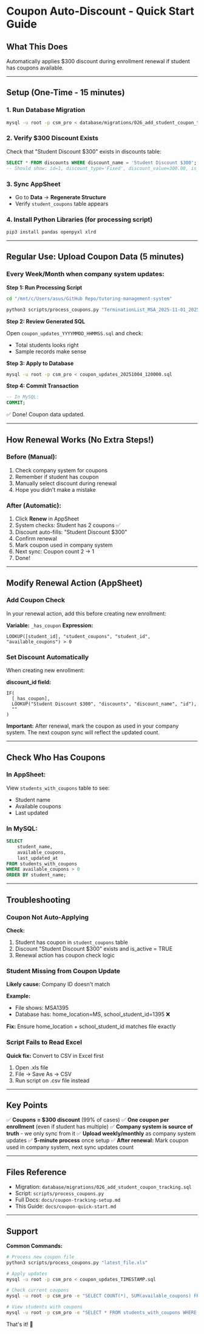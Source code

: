# Coupon Auto-Discount - Quick Start Guide

## What This Does

Automatically applies $300 discount during enrollment renewal if student has coupons available.

---

## Setup (One-Time - 15 minutes)

### 1. Run Database Migration

```bash
mysql -u root -p csm_pro < database/migrations/026_add_student_coupon_tracking.sql
```

### 2. Verify $300 Discount Exists

Check that "Student Discount $300" exists in discounts table:

```sql
SELECT * FROM discounts WHERE discount_name = 'Student Discount $300';
-- Should show: id=1, discount_type='Fixed', discount_value=300.00, is_active=TRUE
```

### 3. Sync AppSheet

- Go to **Data** → **Regenerate Structure**
- Verify `student_coupons` table appears

### 4. Install Python Libraries (for processing script)

```bash
pip3 install pandas openpyxl xlrd
```

---

## Regular Use: Upload Coupon Data (5 minutes)

### Every Week/Month when company system updates:

**Step 1: Run Processing Script**

```bash
cd "/mnt/c/Users/asus/GitHub Repo/tutoring-management-system"

python3 scripts/process_coupons.py "TerminationList_MSA_2025-11-01_20251004054509.xls"
```

**Step 2: Review Generated SQL**

Open `coupon_updates_YYYYMMDD_HHMMSS.sql` and check:
- Total students looks right
- Sample records make sense

**Step 3: Apply to Database**

```bash
mysql -u root -p csm_pro < coupon_updates_20251004_120000.sql
```

**Step 4: Commit Transaction**

```sql
-- In MySQL:
COMMIT;
```

✅ Done! Coupon data updated.

---

## How Renewal Works (No Extra Steps!)

### Before (Manual):
1. Check company system for coupons
2. Remember if student has coupon
3. Manually select discount during renewal
4. Hope you didn't make a mistake

### After (Automatic):
1. Click **Renew** in AppSheet
2. System checks: Student has 2 coupons ✅
3. Discount auto-fills: "Student Discount $300"
4. Confirm renewal
5. Mark coupon used in company system
6. Next sync: Coupon count 2 → 1
7. Done!

---

## Modify Renewal Action (AppSheet)

### Add Coupon Check

In your renewal action, add this before creating new enrollment:

**Variable:** `_has_coupon`
**Expression:**
```
LOOKUP([student_id], "student_coupons", "student_id", "available_coupons") > 0
```

### Set Discount Automatically

When creating new enrollment:

**discount_id field:**
```
IF(
  [_has_coupon],
  LOOKUP("Student Discount $300", "discounts", "discount_name", "id"),
  ""
)
```

**Important:** After renewal, mark the coupon as used in your company system. The next coupon sync will reflect the updated count.

---

## Check Who Has Coupons

### In AppSheet:

View `students_with_coupons` table to see:
- Student name
- Available coupons
- Last updated

### In MySQL:

```sql
SELECT
    student_name,
    available_coupons,
    last_updated_at
FROM students_with_coupons
WHERE available_coupons > 0
ORDER BY student_name;
```

---

## Troubleshooting

### Coupon Not Auto-Applying

**Check:**
1. Student has coupon in `student_coupons` table
2. Discount "Student Discount $300" exists and is_active = TRUE
3. Renewal action has coupon check logic

### Student Missing from Coupon Update

**Likely cause:** Company ID doesn't match

**Example:**
- File shows: MSA1395
- Database has: home_location=MS, school_student_id=1395 ❌

**Fix:** Ensure home_location + school_student_id matches file exactly

### Script Fails to Read Excel

**Quick fix:** Convert to CSV in Excel first
1. Open .xls file
2. File → Save As → CSV
3. Run script on .csv file instead

---

## Key Points

✅ **Coupons = $300 discount** (99% of cases)
✅ **One coupon per enrollment** (even if student has multiple)
✅ **Company system is source of truth** - we only sync from it
✅ **Upload weekly/monthly** as company system updates
✅ **5-minute process** once setup
✅ **After renewal:** Mark coupon used in company system, next sync updates count

---

## Files Reference

- Migration: `database/migrations/026_add_student_coupon_tracking.sql`
- Script: `scripts/process_coupons.py`
- Full Docs: `docs/coupon-tracking-setup.md`
- This Guide: `docs/coupon-quick-start.md`

---

## Support

**Common Commands:**

```bash
# Process new coupon file
python3 scripts/process_coupons.py "latest_file.xls"

# Apply updates
mysql -u root -p csm_pro < coupon_updates_TIMESTAMP.sql

# Check current coupons
mysql -u root -p csm_pro -e "SELECT COUNT(*), SUM(available_coupons) FROM student_coupons;"

# View students with coupons
mysql -u root -p csm_pro -e "SELECT * FROM students_with_coupons WHERE available_coupons > 0;"
```

That's it! 🎉
